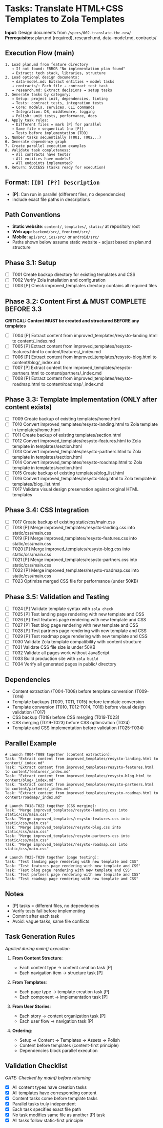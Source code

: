 # Tasks: Translate HTML+CSS Templates to Zola Templates

**Input**: Design documents from `/specs/002-translate-the-new/`
**Prerequisites**: plan.md (required), research.md, data-model.md, contracts/

## Execution Flow (main)
```
1. Load plan.md from feature directory
   → If not found: ERROR "No implementation plan found"
   → Extract: tech stack, libraries, structure
2. Load optional design documents:
   → data-model.md: Extract entities → model tasks
   → contracts/: Each file → contract test task
   → research.md: Extract decisions → setup tasks
3. Generate tasks by category:
   → Setup: project init, dependencies, linting
   → Tests: contract tests, integration tests
   → Core: models, services, CLI commands
   → Integration: DB, middleware, logging
   → Polish: unit tests, performance, docs
4. Apply task rules:
   → Different files = mark [P] for parallel
   → Same file = sequential (no [P])
   → Tests before implementation (TDD)
5. Number tasks sequentially (T001, T002...)
6. Generate dependency graph
7. Create parallel execution examples
8. Validate task completeness:
   → All contracts have tests?
   → All entities have models?
   → All endpoints implemented?
9. Return: SUCCESS (tasks ready for execution)
```

## Format: `[ID] [P?] Description`
- **[P]**: Can run in parallel (different files, no dependencies)
- Include exact file paths in descriptions

## Path Conventions
- **Static website**: `content/`, `templates/`, `static/` at repository root
- **Web app**: `backend/src/`, `frontend/src/`
- **Mobile**: `api/src/`, `ios/src/` or `android/src/`
- Paths shown below assume static website - adjust based on plan.md structure

## Phase 3.1: Setup
- [ ] T001 Create backup directory for existing templates and CSS
- [ ] T002 Verify Zola installation and configuration
- [ ] T003 [P] Check improved_templates directory contains all required files

## Phase 3.2: Content First ⚠️ MUST COMPLETE BEFORE 3.3
**CRITICAL: Content MUST be created and structured BEFORE any templates**
- [ ] T004 [P] Extract content from improved_templates/resysto-landing.html to content/_index.md
- [ ] T005 [P] Extract content from improved_templates/resysto-features.html to content/features/_index.md
- [ ] T006 [P] Extract content from improved_templates/resysto-blog.html to content/blog/_index.md
- [ ] T007 [P] Extract content from improved_templates/resysto-partners.html to content/partners/_index.md
- [ ] T008 [P] Extract content from improved_templates/resysto-roadmap.html to content/roadmap/_index.md

## Phase 3.3: Template Implementation (ONLY after content exists)
- [ ] T009 Create backup of existing templates/home.html
- [ ] T010 Convert improved_templates/resysto-landing.html to Zola template in templates/home.html
- [ ] T011 Create backup of existing templates/section.html
- [ ] T012 Convert improved_templates/resysto-features.html to Zola template in templates/section.html
- [ ] T013 Convert improved_templates/resysto-partners.html to Zola template in templates/section.html
- [ ] T014 Convert improved_templates/resysto-roadmap.html to Zola template in templates/section.html
- [ ] T015 Create backup of existing templates/blog_list.html
- [ ] T016 Convert improved_templates/resysto-blog.html to Zola template in templates/blog_list.html
- [ ] T017 Validate visual design preservation against original HTML templates

## Phase 3.4: CSS Integration
- [ ] T017 Create backup of existing static/css/main.css
- [ ] T018 [P] Merge improved_templates/resysto-landing.css into static/css/main.css
- [ ] T019 [P] Merge improved_templates/resysto-features.css into static/css/main.css
- [ ] T020 [P] Merge improved_templates/resysto-blog.css into static/css/main.css
- [ ] T021 [P] Merge improved_templates/resysto-partners.css into static/css/main.css
- [ ] T022 [P] Merge improved_templates/resysto-roadmap.css into static/css/main.css
- [ ] T023 Optimize merged CSS file for performance (under 50KB)

## Phase 3.5: Validation and Testing
- [ ] T024 [P] Validate template syntax with `zola check`
- [ ] T025 [P] Test landing page rendering with new template and CSS
- [ ] T026 [P] Test features page rendering with new template and CSS
- [ ] T027 [P] Test blog page rendering with new template and CSS
- [ ] T028 [P] Test partners page rendering with new template and CSS
- [ ] T029 [P] Test roadmap page rendering with new template and CSS
- [ ] T030 Validate Zola template compatibility with content structure
- [ ] T031 Validate CSS file size is under 50KB
- [ ] T032 Validate all pages work without JavaScript
- [ ] T033 Build production site with `zola build`
- [ ] T034 Verify all generated pages in public/ directory

## Dependencies
- Content extraction (T004-T008) before template conversion (T009-T016)
- Template backups (T009, T011, T015) before template conversion
- Template conversion (T010, T012-T014, T016) before visual design validation (T017)
- CSS backup (T018) before CSS merging (T019-T023)
- CSS merging (T019-T023) before CSS optimization (T024)
- Template and CSS implementation before validation (T025-T034)

## Parallel Example
```
# Launch T004-T008 together (content extraction):
Task: "Extract content from improved_templates/resysto-landing.html to content/_index.md"
Task: "Extract content from improved_templates/resysto-features.html to content/features/_index.md"
Task: "Extract content from improved_templates/resysto-blog.html to content/blog/_index.md"
Task: "Extract content from improved_templates/resysto-partners.html to content/partners/_index.md"
Task: "Extract content from improved_templates/resysto-roadmap.html to content/roadmap/_index.md"

# Launch T018-T022 together (CSS merging):
Task: "Merge improved_templates/resysto-landing.css into static/css/main.css"
Task: "Merge improved_templates/resysto-features.css into static/css/main.css"
Task: "Merge improved_templates/resysto-blog.css into static/css/main.css"
Task: "Merge improved_templates/resysto-partners.css into static/css/main.css"
Task: "Merge improved_templates/resysto-roadmap.css into static/css/main.css"

# Launch T025-T029 together (page testing):
Task: "Test landing page rendering with new template and CSS"
Task: "Test features page rendering with new template and CSS"
Task: "Test blog page rendering with new template and CSS"
Task: "Test partners page rendering with new template and CSS"
Task: "Test roadmap page rendering with new template and CSS"
```

## Notes
- [P] tasks = different files, no dependencies
- Verify tests fail before implementing
- Commit after each task
- Avoid: vague tasks, same file conflicts

## Task Generation Rules
*Applied during main() execution*

1. **From Content Structure**:
   - Each content type → content creation task [P]
   - Each navigation item → structure task [P]
   
2. **From Templates**:
   - Each page type → template creation task [P]
   - Each component → implementation task [P]
   
3. **From User Stories**:
   - Each story → content organization task [P]
   - Each user flow → navigation task [P]
   
4. **Ordering**:
   - Setup → Content → Templates → Assets → Polish
   - Content before templates (content-first principle)
   - Dependencies block parallel execution

## Validation Checklist
*GATE: Checked by main() before returning*

- [x] All content types have creation tasks
- [x] All templates have corresponding content
- [x] Content tasks come before template tasks
- [x] Parallel tasks truly independent
- [x] Each task specifies exact file path
- [x] No task modifies same file as another [P] task
- [x] All tasks follow static-first principle
